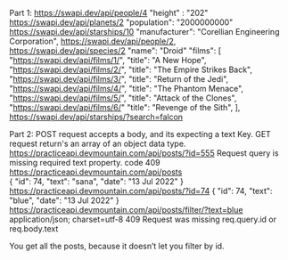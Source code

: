 Part 1:
https://swapi.dev/api/people/4 "height" : "202"
https://swapi.dev/api/planets/2  "population": "2000000000"
https://swapi.dev/api/starships/10   "manufacturer": "Corellian Engineering Corporation",
https://swapi.dev/api/people/2, https://swapi.dev/api/species/2  "name": "Droid"
"films": [
        "https://swapi.dev/api/films/1/", "title": "A New Hope",
        "https://swapi.dev/api/films/2/",   "title": "The Empire Strikes Back",
        "https://swapi.dev/api/films/3/", "title": "Return of the Jedi",
        "https://swapi.dev/api/films/4/", "title": "The Phantom Menace",
        "https://swapi.dev/api/films/5/", "title": "Attack of the Clones",
        "https://swapi.dev/api/films/6/"  "title": "Revenge of the Sith",
    ],
https://swapi.dev/api/starships/?search=falcon 

Part 2: 
POST request accepts a body, and its expecting a text Key. 
GET request return's an array of an object data type.
https://practiceapi.devmountain.com/api/posts/?id=555
Request query is missing required text property. code 409
https://practiceapi.devmountain.com/api/posts   
    {
       "id": 74,
        "text": "sana",
        "date": "13 Jul 2022"
    }
https://practiceapi.devmountain.com/api/posts/?id=74
  {
        "id": 74,
        "text": "blue",
        "date": "13 Jul 2022"
    }
    https://practiceapi.devmountain.com/api/posts/filter/?text=blue
    application/json; charset=utf-8
    409 
Request was missing req.query.id or req.body.text
 
 You get all the posts, because it doesn’t let you filter by id. 
